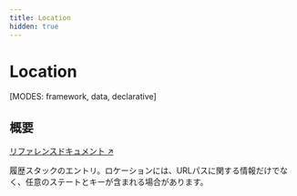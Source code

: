 ```yaml
---
title: Location
hidden: true
---
```


# Location

[MODES: framework, data, declarative]

## 概要

[リファレンスドキュメント ↗](https://api.reactrouter.com/v7/functions/react_router.Location.html)

履歴スタックのエントリ。ロケーションには、URLパスに関する情報だけでなく、任意のステートとキーが含まれる場合があります。

